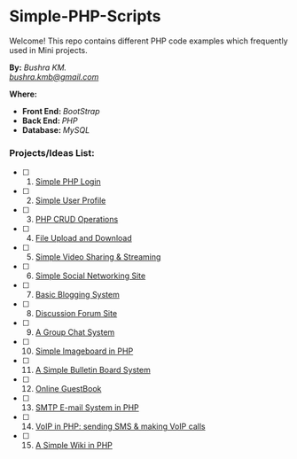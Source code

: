 # Simple-PHP-Scripts
Welcome! This repo contains different PHP code examples which frequently used in Mini projects.

**By:** *Bushra KM.* <br/>
*bushra.kmb@gmail.com* <br/>

<b>Where:</b>
<ul>
  <li><b>Front End: </b><i>BootStrap</i></li>
  <li><b>Back End: </b><i>PHP</i></li>
  <li><b>Database: </b><i>MySQL</i></li>
</ul>

### Projects/Ideas List:

- [ ] 01. [Simple PHP Login](/README.md)
- [ ] 02. [Simple User Profile](/README.md)
- [ ] 03. [PHP CRUD Operations](/README.md)
- [ ] 04. [File Upload and Download](/README.md)
- [ ] 05. [Simple Video Sharing & Streaming](/README.md)
- [ ] 06. [Simple Social Networking Site](/README.md)
- [ ] 07. [Basic Blogging System](/README.md)
- [ ] 08. [Discussion Forum Site](/README.md)
- [ ] 09. [A Group Chat System](/README.md)
- [ ] 10. [Simple Imageboard in PHP](/README.md)
- [ ] 11. [A Simple Bulletin Board System](/README.md)
- [ ] 12. [Online GuestBook](/README.md)
- [ ] 13. [SMTP E-mail System in PHP](/README.md)
- [ ] 14. [VoIP in PHP: sending SMS & making VoIP calls](/README.md)
- [ ] 15. [A Simple Wiki in PHP](/README.md)
